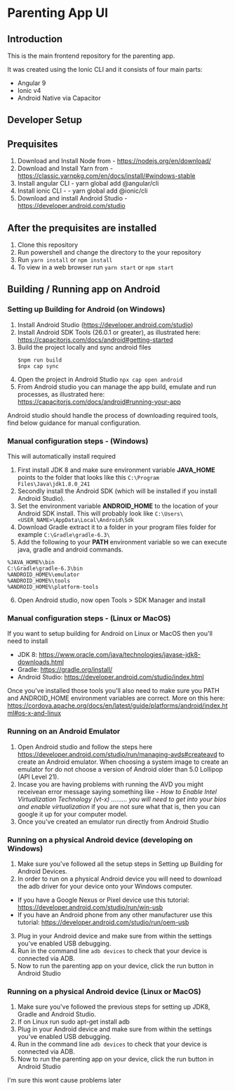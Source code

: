 # Parenting App UI

## Introduction

This is the main frontend repository for the parenting app.

It was created using the Ionic CLI and it consists of four main parts:
- Angular 9
- Ionic v4
- Android Native via Capacitor

## Developer Setup

## Prequisites 
1. Download and Install Node from - https://nodejs.org/en/download/
2. Download and Install Yarn from  - https://classic.yarnpkg.com/en/docs/install/#windows-stable
3. Install angular CLI - yarn global add @angular/cli
4. Install ionic CLI - - yarn global add @ionic/cli
5. Download and install Android Studio - https://developer.android.com/studio

## After the prequisites are installed 
1. Clone this repository
2. Run powershell and change the directory to the your repository
3. Run ```yarn install``` or ```npm install```
4. To view in a web browser run ```yarn start``` or ```npm start```

## Building / Running app on Android

### Setting up Building for Android (on Windows)
1. Install Android Studio (https://developer.android.com/studio)
2. Install Android SDK Tools (26.0.1 or greater), as illustrated here: https://capacitorjs.com/docs/android#getting-started
3. Build the project locally and sync android files
   ```
   $npm run build
   $npx cap sync
   ```
4. Open the project in Android Studio `npx cap open android`
5. From Android studio you can manage the app build, emulate and run processes, as illustrated here: https://capacitorjs.com/docs/android#running-your-app

Android studio should handle the process of downloading required tools, find below guidance for manual configuration.

### Manual configuration steps - (Windows)
This will automatically install required 
1. First install JDK 8 and make sure environment variable **JAVA_HOME** points to the folder that looks like this ``` C:\Program Files\Java\jdk1.8.0_241 ```
2. Secondly install the Android SDK (which will be installed if you install Android Studio).
3. Set the environment variable **ANDROID_HOME** to the location of your Android SDK install. This will probably look like
``` C:\Users\<USER_NAME>\AppData\Local\Android\Sdk ```
4. Download Gradle extract it to a folder in your program files folder for example
``` C:\Gradle\gradle-6.3\ ```
5. Add the following to your **PATH** environment variable so we can execute java, gradle and android commands.
``` 
%JAVA_HOME%\bin
C:\Gradle\gradle-6.3\bin
%ANDROID_HOME%\emulator
%ANDROID_HOME%\tools
%ANDROID_HOME%\platform-tools
```
6. Open Android studio, now open Tools > SDK Manager and install 

### Manual configuration steps - (Linux or MacOS)
If you want to setup building for Android on Linux or MacOS then you'll need to install
- JDK 8: https://www.oracle.com/java/technologies/javase-jdk8-downloads.html 
- Gradle: https://gradle.org/install/ 
- Android Studio: https://developer.android.com/studio/index.html

Once you've installed those tools you'll also need to make sure you PATH and ANDROID_HOME environment variables are correct. More on this here: https://cordova.apache.org/docs/en/latest/guide/platforms/android/index.html#os-x-and-linux 


### Running on an Android Emulator
1. Open Android studio and follow the steps here https://developer.android.com/studio/run/managing-avds#createavd to create an Android emulator. When choosing a system image to create an emulator for do not choose a version of Android older than 5.0 Lollipop (API Level 21).
2. Incase you are having problems with running the AVD you might receivean error message saying something like - *How to Enable Intel Virtualization Technology (vt-x) ………  you will need to get into your bios and enable virtualization* if you are not sure what that is, then you can google it up for your computer model. 
3. Once you've created an emulator run directly from Android Studio

### Running on a physical Android device (developing on Windows)
1. Make sure you've followed all the setup steps in Setting up Building for Android Devices.
2. In order to run on a physical Android device you will need to download the adb driver for your device onto your Windows computer.
- If you have a Google Nexus or Pixel device use this tutorial: https://developer.android.com/studio/run/win-usb 
- If you have an Android phone from any other manufacturer use this tutorial: https://developer.android.com/studio/run/oem-usb 
3. Plug in your Android device and make sure from within the settings you've enabled USB debugging.
4. Run in the command line ```adb devices``` to check that your device is connected via ADB.
5. Now to run the parenting app on your device, click the run button in Android Studio

### Running on a physical Android device (Linux or MacOS)
1. Make sure you've followed the previous steps for setting up JDK8, Gradle and Android Studio.
2. If on Linux run sudo apt-get install adb
3. Plug in your Android device and make sure from within the settings you've enabled USB debugging.
4. Run in the command line ```adb devices``` to check that your device is connected via ADB.
5. Now to run the parenting app on your device, click the run button in Android Studio

I'm sure this wont cause problems later